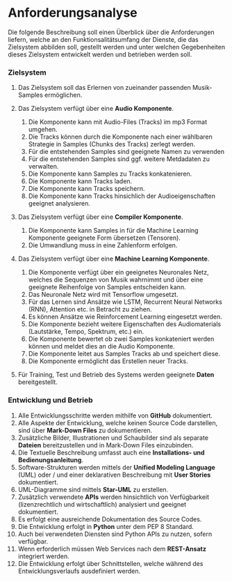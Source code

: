 # Anforderungsanalyse

Die folgende Beschreibung soll einen Überblick über die Anforderungen liefern, welche an den Funktionsalitätsumfang der Dienste, die das Zielsystem abbilden soll, gestellt werden und unter welchen Gegebenheiten dieses Zielsystem entwickelt werden und betrieben werden soll.

### Zielsystem
1. Das Zielsystem soll das Erlernen von zueinander passenden Musik-Samples ermöglichen.

2. Das Zielsystem verfügt über eine **Audio Komponente**.
    1. Die Komponente kann mit Audio-Files (Tracks) im mp3 Format umgehen.
    2. Die Tracks können durch die Komponente nach einer wählbaren Strategie in Samples (Chunks des Tracks) zerlegt werden.
    3. Für die entstehenden Samples sind geeignete Namen zu verwenden
    4. Für die entstehenden Samples sind ggf. weitere Metdadaten zu verwalten.
    5. Die Komponente kann Samples zu Tracks konkatenieren.
    6. Die Komponente kann Tracks laden.
    7. Die Komponente kann Tracks speichern.
    8. Die Komponente kann Tracks hinsichlich der Audioeigenschaften geeignet analysieren.

3. Das Zielsystem verfügt über eine **Compiler Komponente**.
    1. Die Komponente kann Samples in für die Machine Learning Komponente geeignete Form übersetzen (Tensoren).
    2. Die Umwandlung muss in eine Zahlenform erfolgen.


4. Das Zielsystem verfügt über eine **Machine Learning Komponente**.
    1. Die Komponente verfügt über ein geeignetes Neuronales Netz, welches die Sequenzen von Musik wahrnimmt und über eine geeignete Reihenfolge von Samples entscheiden kann.
    2. Das Neuronale Netz wird mit Tensorflow umgesetzt.
    3. Für das Lernen sind Ansätze wie LSTM, Recurrent Neural Networks (RNN), Attention etc. in Betracht zu ziehen.
    4. Es können Ansätze wie Reinforcement Learning eingesetzt werden.
    5. Die Komponente bezieht weitere Eigenschaften des Audiomaterials (Lautstärke, Tempo, Spektrum, etc.) ein.
    6. Die Komponente bewertet ob zwei Samples konkateniert werden können und meldet dies an die Audio Komponente.
    7. Die Komponente leitet aus Samples Tracks ab und speichert diese.
    8. Die Komponente ermöglicht das Erstellen neuer Tracks.

5. Für Training, Test und Betrieb des Systems werden geeignete **Daten** bereitgestellt.

### Entwicklung und Betrieb
1. Alle Entwicklungsschritte werden mithilfe von **GitHub** dokumentiert.
2. Alle Aspekte der Entwicklung, welche keinen Source Code darstellen, sind über **Mark-Down Files** zu dokumentieren.
3. Zusätzliche Bilder, Illustrationen und Schaubilder sind als separate **Dateien** bereitzustellen und in Mark-Down Files einzubinden.
4. Die Textuelle Beschreibung umfasst auch eine **Installations- und Bedienungsanleitung**.
5. Software-Strukturen werden mittels der **Unified Modeling Language** (UML) oder / und einer deklarativen Beschreibung mit **User Stories** dokumentiert.
6. UML-Diagramme sind mittels **Star-UML** zu erstellen.
7. Zusätzlich verwendete **APIs** werden hinsichtlich von Verfügbarkeit (lizenzrechtlich und wirtschaftlich) analysiert und geeignet dokumentiert.
8. Es erfolgt eine ausreichende Dokumentation des Source Codes.
9. Die Entwicklung erfolgt in **Python** unter dem PEP 8 Standard.
10. Auch bei verwendeten Diensten sind Python APIs zu nutzen, sofern verfügbar.
11. Wenn erforderlich müssen Web Services nach dem **REST-Ansatz** integriert werden.
12. Die Entwicklung erfolgt über Schnittstellen, welche während des Entwicklungsverlaufs ausdefiniert werden.
